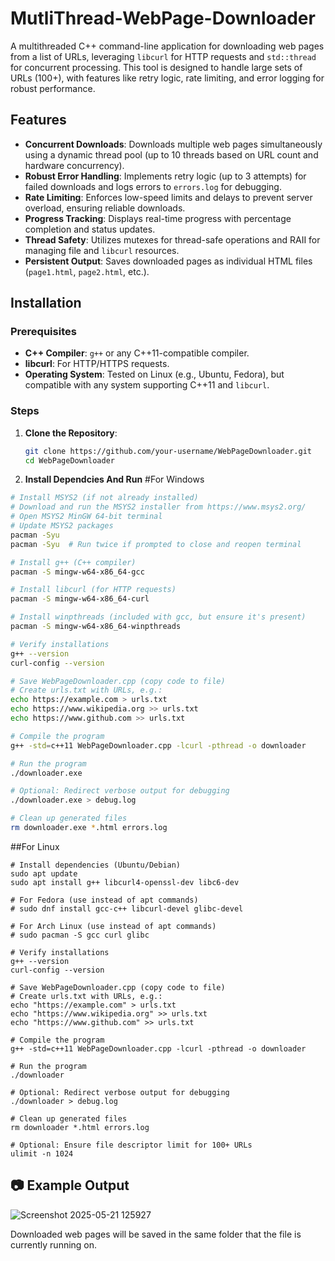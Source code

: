 # MutliThread-WebPage-Downloader

A multithreaded C++ command-line application for downloading web pages from a list of URLs, leveraging `libcurl` for HTTP requests and `std::thread` for concurrent processing. This tool is designed to handle large sets of URLs (100+), with features like retry logic, rate limiting, and error logging for robust performance.

## Features
- **Concurrent Downloads**: Downloads multiple web pages simultaneously using a dynamic thread pool (up to 10 threads based on URL count and hardware concurrency).
- **Robust Error Handling**: Implements retry logic (up to 3 attempts) for failed downloads and logs errors to `errors.log` for debugging.
- **Rate Limiting**: Enforces low-speed limits and delays to prevent server overload, ensuring reliable downloads.
- **Progress Tracking**: Displays real-time progress with percentage completion and status updates.
- **Thread Safety**: Utilizes mutexes for thread-safe operations and RAII for managing file and `libcurl` resources.
- **Persistent Output**: Saves downloaded pages as individual HTML files (`page1.html`, `page2.html`, etc.).

## Installation

### Prerequisites
- **C++ Compiler**: `g++` or any C++11-compatible compiler.
- **libcurl**: For HTTP/HTTPS requests.
- **Operating System**: Tested on Linux (e.g., Ubuntu, Fedora), but compatible with any system supporting C++11 and `libcurl`.

### Steps
1. **Clone the Repository**:
   ```bash
   git clone https://github.com/your-username/WebPageDownloader.git
   cd WebPageDownloader
   ```
2. **Install Dependcies And Run**
   #For Windows
```bash
# Install MSYS2 (if not already installed)
# Download and run the MSYS2 installer from https://www.msys2.org/
# Open MSYS2 MinGW 64-bit terminal
# Update MSYS2 packages
pacman -Syu
pacman -Syu  # Run twice if prompted to close and reopen terminal

# Install g++ (C++ compiler)
pacman -S mingw-w64-x86_64-gcc

# Install libcurl (for HTTP requests)
pacman -S mingw-w64-x86_64-curl

# Install winpthreads (included with gcc, but ensure it's present)
pacman -S mingw-w64-x86_64-winpthreads

# Verify installations
g++ --version
curl-config --version

# Save WebPageDownloader.cpp (copy code to file)
# Create urls.txt with URLs, e.g.:
echo https://example.com > urls.txt
echo https://www.wikipedia.org >> urls.txt
echo https://www.github.com >> urls.txt

# Compile the program
g++ -std=c++11 WebPageDownloader.cpp -lcurl -pthread -o downloader

# Run the program
./downloader.exe

# Optional: Redirect verbose output for debugging
./downloader.exe > debug.log

# Clean up generated files
rm downloader.exe *.html errors.log
```
##For Linux
  ```Terminal
# Install dependencies (Ubuntu/Debian)
sudo apt update
sudo apt install g++ libcurl4-openssl-dev libc6-dev

# For Fedora (use instead of apt commands)
# sudo dnf install gcc-c++ libcurl-devel glibc-devel

# For Arch Linux (use instead of apt commands)
# sudo pacman -S gcc curl glibc

# Verify installations
g++ --version
curl-config --version

# Save WebPageDownloader.cpp (copy code to file)
# Create urls.txt with URLs, e.g.:
echo "https://example.com" > urls.txt
echo "https://www.wikipedia.org" >> urls.txt
echo "https://www.github.com" >> urls.txt

# Compile the program
g++ -std=c++11 WebPageDownloader.cpp -lcurl -pthread -o downloader

# Run the program
./downloader

# Optional: Redirect verbose output for debugging
./downloader > debug.log

# Clean up generated files
rm downloader *.html errors.log

# Optional: Ensure file descriptor limit for 100+ URLs
ulimit -n 1024
```

## 📷 Example Output
![Screenshot 2025-05-21 125927](https://github.com/user-attachments/assets/2402c649-1e1f-4380-b67c-3abe12e4557a)


Downloaded web pages will be saved in the same folder that the file is currently running on.
